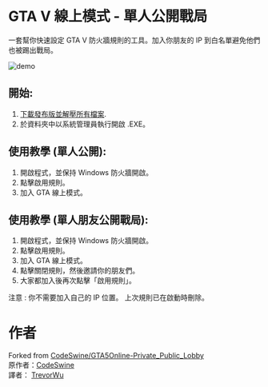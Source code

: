 # GTA V 線上模式 - 單人公開戰局
一套幫你快速設定 GTA V 防火牆規則的工具。加入你朋友的 IP 到白名單避免他們也被踢出戰局。

![demo](https://i.imgur.com/0TghvJW.png)

## 開始:
1. [下載發布版並解壓所有檔案](https://github.com/MrNegativeTW/GTA5Online-Private_Public_Lobby/releases/).
2. 於資料夾中以系統管理員執行開啟 .EXE。

## 使用教學 (單人公開):
1. 開啟程式，並保持 Windows 防火牆開啟。
2. 點擊啟用規則。
3. 加入 GTA 線上模式。

## 使用教學 (單人朋友公開戰局):
1. 開啟程式，並保持 Windows 防火牆開啟。
2. 點擊啟用規則。
3. 加入 GTA 線上模式。
4. 點擊關閉規則，然後邀請你的朋友們。
5. 大家都加入後再次點擊「啟用規則」。

注意 : 你不需要加入自己的 IP 位置。 上次規則已在啟動時刪除。

# 作者
Forked from [CodeSwine/GTA5Online-Private_Public_Lobby](https://github.com/CodeSwine/GTA5Online-Private_Public_Lobby)<br>
原作者：[CodeSwine](https://github.com/CodeSwine)<br>
譯者： [TrevorWu](https://github.com/MrNegativeTW)<br>